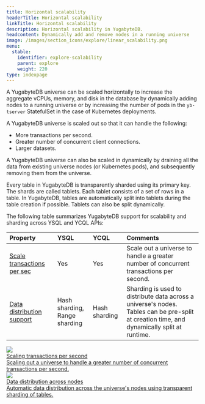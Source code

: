 ```yaml
---
title: Horizontal scalability
headerTitle: Horizontal scalability
linkTitle: Horizontal scalability
description: Horizontal scalability in YugabyteDB.
headcontent: Dynamically add and remove nodes in a running universe
image: /images/section_icons/explore/linear_scalability.png
menu:
  stable:
    identifier: explore-scalability
    parent: explore
    weight: 220
type: indexpage
---
```


A YugabyteDB universe can be scaled horizontally to increase the aggregate vCPUs, memory, and disk in the database by dynamically adding nodes to a running universe or by increasing the number of pods in the `yb-tserver` StatefulSet in the case of Kubernetes deployments.

A YugabyteDB universe is scaled out so that it can handle the following:

* More transactions per second.
* Greater number of concurrent client connections.
* Larger datasets.

A YugabyteDB universe can also be scaled in dynamically by draining all the data from existing universe nodes (or Kubernetes pods), and subsequently removing them from the universe.

Every table in YugabyteDB is transparently sharded using its primary key. The shards are called tablets. Each tablet consists of a set of rows in a table. In YugabyteDB, tables are automatically split into tablets during the table creation if possible. Tablets can also be split dynamically.

The following table summarizes YugabyteDB support for scalability and sharding across YSQL and YCQL APIs:

| Property | YSQL | YCQL | Comments |
| :------- | :--- | :--- | :------- |
| [Scale transactions per sec](scaling-transactions/) | Yes | Yes | Scale out a universe to handle a greater number of concurrent transactions per second. |
| [Data distribution support](sharding-data/) | Hash sharding,<br/>Range sharding | Hash sharding | Sharding is used to distribute data across a universe's nodes.<br/>Tables can be pre-split at creation time, and dynamically split at runtime. |

<div class="row">
   <div class="col-12 col-md-6 col-lg-12 col-xl-6">
    <a class="section-link icon-offset" href="scaling-transactions-cloud/">
      <div class="head">
        <img class="icon" src="/images/section_icons/explore/linear_scalability.png" aria-hidden="true" />
        <div class="title">Scaling transactions per second</div>
      </div>
      <div class="body">
        Scaling out a universe to handle a greater number of concurrent transactions per second.
      </div>
    </a>
  </div>

  <div class="col-12 col-md-6 col-lg-12 col-xl-6">
    <a class="section-link icon-offset" href="sharding-data/">
      <div class="head">
        <img class="icon" src="/images/section_icons/explore/auto_sharding.png" aria-hidden="true" />
        <div class="title">Data distribution across nodes</div>
      </div>
      <div class="body">
        Automatic data distribution across the universe's nodes using transparent sharding of tables.
      </div>
    </a>
  </div>


</div>
